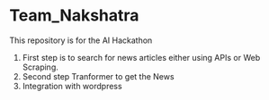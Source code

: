 # Team_Nakshatra
This repository is for the AI Hackathon 

1. First step is to search for news articles either using APIs or Web Scraping.
2. Second step Tranformer to get the News
3. Integration with wordpress

  
   
